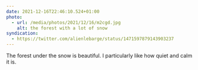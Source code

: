 ```yaml
---
date: 2021-12-16T22:46:10.524+01:00
photo:
  - url: /media/photos/2021/12/16/m2cgd.jpg
    alt: the forest with a lot of snow
syndication:
  - https://twitter.com/alienlebarge/status/1471597879143903237
---
```

The forest under the snow is beautiful. I particularly like how quiet and calm it is.
